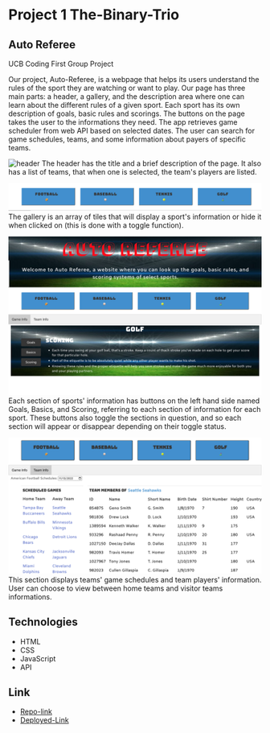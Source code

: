 # Project 1 The-Binary-Trio
## Auto Referee

UCB Coding First Group Project

Our project, Auto-Referee, is a webpage that helps its users understand the rules of the sport they are watching or want to play. Our page has three main parts: a header, a gallery, and the description area where one can learn about the different rules of a given sport. Each sport has its own description of goals, basic rules and scorings. The buttons on the page takes the user to the informations they need. The app retrieves game scheduler from web API based on selected dates.  The user can search for game schedules, teams, and some information about payers of specific teams. 

![header](./assets/images/header-image.png)
The header has the title and a brief description of the page. It also has a list of teams, that when one is selected, the team's players are listed. 

![tiles](./assets/images/Gallery-image.png)
The gallery is an array of tiles that will display a sport's information or hide it when clicked on (this is done with a toggle function). 

![sports_description](./assets/images/Golf-scoring.png)
Each section of sports' information has buttons on the left hand side named Goals, Basics, and Scoring, referring to each section of information for each sport. These buttons also toggle the sections in question, and so each section will appear or disappear depending on their toggle status. 

![Teams_schedule](./assets/images/Teams.png)
This section displays teams' game schedules and team players' information. User can choose to view between home teams and visitor teams informations. 

## Technologies

- HTML
- CSS
- JavaScript
- API

## Link

- [Repo-link](https://github.com/meskyA/The-Binary-Trio)
- [Deployed-Link](https://meskya.github.io/The-Binary-Trio/)